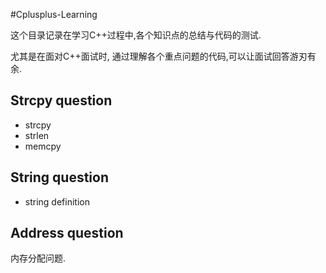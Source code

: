 #Cplusplus-Learning

这个目录记录在学习C++过程中,各个知识点的总结与代码的测试.

尤其是在面对C++面试时, 通过理解各个重点问题的代码,可以让面试回答游刃有余.

## Strcpy question

+ strcpy
+ strlen
+ memcpy

## String question

+ string definition

## Address question

内存分配问题.
